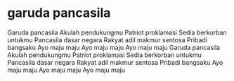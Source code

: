 # garuda pancasila

Garuda pancasila
Akulah pendukungmu
Patriot proklamasi
Sedia berkorban untukmu
Pancasila dasar negara
Rakyat adil makmur sentosa
Pribadi bangsaku
Ayo maju maju
Ayo maju maju
Ayo maju maju
Garuda pancasila
Akulah pendukungmu
Patriot proklamasi
Sedia berkorban untukmu
Pancasila dasar negara
Rakyat adil makmur sentosa
Pribadi bangsaku
Ayo maju maju
Ayo maju maju
Ayo maju maju